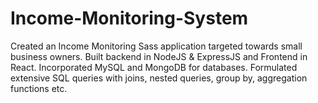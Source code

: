 # Income-Monitoring-System
Created an Income Monitoring Sass application targeted towards small business owners. Built backend in NodeJS &amp; ExpressJS and Frontend in React. Incorporated MySQL and MongoDB for databases. Formulated extensive SQL queries with joins, nested queries, group by, aggregation functions etc.
